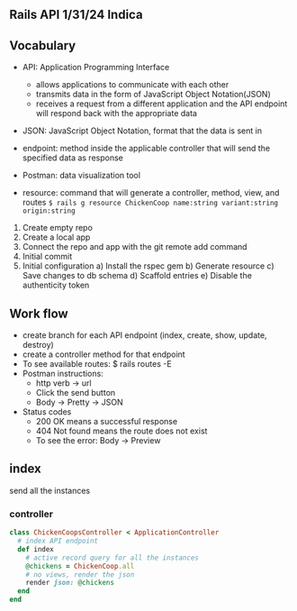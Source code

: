 ## Rails API 1/31/24 Indica

## Vocabulary
- API: Application Programming Interface
    - allows applications to communicate with each other
    - transmits data in the form of JavaScript Object Notation(JSON)
    - receives a request from a different application and the API endpoint will respond back with the appropriate data

- JSON: JavaScript Object Notation, format that the data is sent in

- endpoint: method inside the applicable controller that will send the specified data as response 

- Postman: data visualization tool

- resource: command that will generate a controller, method, view, and routes
    `$ rails g resource ChickenCoop name:string variant:string origin:string`

1. Create empty repo
2. Create a local app
3. Connect the repo and app with the git remote add command
4. Initial commit
5. Initial configuration
    a) Install the rspec gem
    b) Generate resource
    c) Save changes to db schema
    d) Scaffold entries
    e) Disable the authenticity token

## Work flow
- create branch for each API endpoint (index, create, show, update, destroy)
- create a controller method for that endpoint
- To see available routes: $ rails routes -E
- Postman instructions:
    - http verb -> url 
    - Click the send button
    - Body -> Pretty -> JSON
- Status codes
    - 200 OK means a successful response
    - 404 Not found means the route does not exist
    - To see the error: Body -> Preview

## index
send all the instances
### controller
```rb
class ChickenCoopsController < ApplicationController
  # index API endpoint
  def index
    # active record query for all the instances
    @chickens = ChickenCoop.all
    # no views, render the json
    render json: @chickens
  end
end
```
